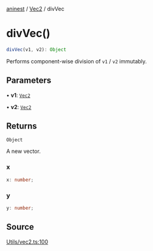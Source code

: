 [aninest](../../index.md) / [Vec2](../index.md) / divVec

# divVec()

```ts
divVec(v1, v2): Object
```

Performs component-wise division of `v1` / `v2` immutably.

## Parameters

• **v1**: [`Vec2`](../type-aliases/Vec2.md)

• **v2**: [`Vec2`](../type-aliases/Vec2.md)

## Returns

`Object`

A new vector.

### x

```ts
x: number;
```

### y

```ts
y: number;
```

## Source

[Utils/vec2.ts:100](https://github.com/plexigraph/aninest/blob/9e50535/src/Utils/vec2.ts#L100)
